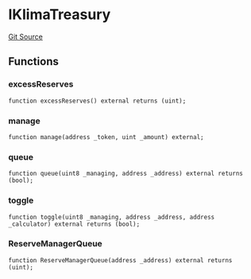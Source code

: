 # IKlimaTreasury
[Git Source](https://github.com/KlimaDAO/klimadao-solidity/blob/b98fc1e8b7dcf2a7b80bbaba384c8c84431739fc/src/protocol/interfaces/IKLIMA.sol)


## Functions
### excessReserves


```solidity
function excessReserves() external returns (uint);
```

### manage


```solidity
function manage(address _token, uint _amount) external;
```

### queue


```solidity
function queue(uint8 _managing, address _address) external returns (bool);
```

### toggle


```solidity
function toggle(uint8 _managing, address _address, address _calculator) external returns (bool);
```

### ReserveManagerQueue


```solidity
function ReserveManagerQueue(address _address) external returns (uint);
```

